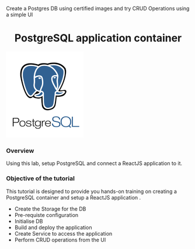 Create a Postgres DB using certified images and try CRUD Operations using a simple  UI

<h1 align="center">PostgreSQL application container</h1> 

![Logo](_images/PostgreSQL-logo.png)

### Overview

Using this lab, setup PostgreSQL and connect a ReactJS application to it.

### Objective of the tutorial

This tutorial is designed to provide you hands-on training on creating a PostgreSQL container and setup a ReactJS application .

- Create the Storage for the DB 
- Pre-requiste configuration 
- Initialise DB
- Build and deploy the application
- Create Service to access the application
- Perform CRUD operations from the UI
